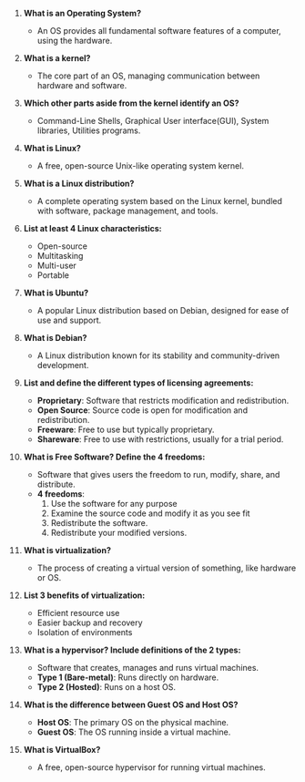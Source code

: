 1. **What is an Operating System?**
   - An OS provides all fundamental software features of a computer, using the hardware.

2. **What is a kernel?**
   - The core part of an OS, managing communication between hardware and software.

3. **Which other parts aside from the kernel identify an OS?**
   - Command-Line Shells, Graphical User interface(GUI), System libraries, Utilities programs.

4. **What is Linux?**
   - A free, open-source Unix-like operating system kernel.

5. **What is a Linux distribution?**
   - A complete operating system based on the Linux kernel, bundled with software, package management, and tools.

6. **List at least 4 Linux characteristics:**
   - Open-source
   - Multitasking
   - Multi-user
   - Portable

7. **What is Ubuntu?**
   - A popular Linux distribution based on Debian, designed for ease of use and support.

8. **What is Debian?**
   - A Linux distribution known for its stability and community-driven development.

9. **List and define the different types of licensing agreements:**
   - **Proprietary**: Software that restricts modification and redistribution.
   - **Open Source**: Source code is open for modification and redistribution.
   - **Freeware**: Free to use but typically proprietary.
   - **Shareware**: Free to use with restrictions, usually for a trial period.

10. **What is Free Software? Define the 4 freedoms:**
    - Software that gives users the freedom to run, modify, share, and distribute.
    - **4 freedoms**:
      1. Use the software for any purpose   
      2. Examine the source code and modify it as you see fit
      3. Redistribute the software.
      4. Redistribute your modified versions.

11. **What is virtualization?**
    - The process of creating a virtual version of something, like hardware or OS.

12. **List 3 benefits of virtualization:**
    - Efficient resource use
    - Easier backup and recovery
    - Isolation of environments

13. **What is a hypervisor? Include definitions of the 2 types:**
    - Software that creates, manages and runs virtual machines.
    - **Type 1 (Bare-metal)**: Runs directly on hardware.
    - **Type 2 (Hosted)**: Runs on a host OS.

14. **What is the difference between Guest OS and Host OS?**
    - **Host OS**: The primary OS on the physical machine.
    - **Guest OS**: The OS running inside a virtual machine.

15. **What is VirtualBox?**
    - A free, open-source hypervisor for running virtual machines.

